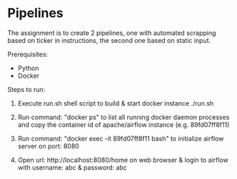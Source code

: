 # Pipelines
<!-- bIIZnCR-Z0dboHfaVICowg5yOrqQAqZfnCKlbQgipG0= -->


The assignment is to create 2 pipelines, one with automated scrapping based on ticker in instructions, the second one based on static input.

Prerequisites:
- Python
- Docker

Steps to run:

1. Execute run.sh shell script to build & start docker instance
    ./run.sh
   
2. Run command: "docker ps" to list all running docker daemon processes
    and copy the container id of apache/airflow instance (e.g. 89fd07ff8f11)

3. Run command: "docker exec -it 89fd07ff8f11 bash" to initialize airflow server on port: 8080

4. Open url: http://localhost:8080/home on web browser & login to airflow with username: abc & password: abc





